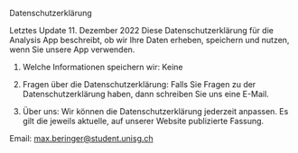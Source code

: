 Datenschutzerklärung

Letztes Update 11. Dezember 2022
Diese Datenschutzerklärung für die Analysis App beschreibt, ob  wir Ihre Daten erheben, speichern und nutzen, wenn Sie unsere App verwenden.

1. Welche Informationen speichern wir:
Keine

2. Fragen über die Datenschutzerklärung:
Falls Sie Fragen zu der Datenschutzerklärung haben, dann schreiben Sie uns eine E-Mail.

3. Über uns:
Wir können die Datenschutzerklärung jederzeit anpassen. Es gilt die jeweils aktuelle, auf unserer Website publizierte Fassung.

Email: max.beringer@student.unisg.ch
